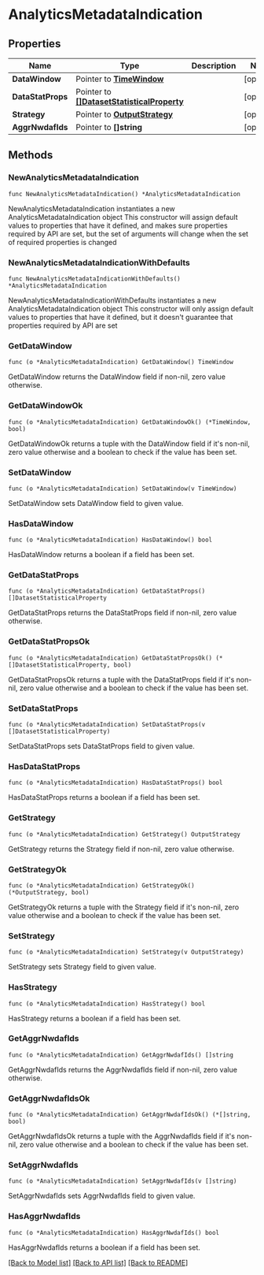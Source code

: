 # AnalyticsMetadataIndication

## Properties

Name | Type | Description | Notes
------------ | ------------- | ------------- | -------------
**DataWindow** | Pointer to [**TimeWindow**](TimeWindow.md) |  | [optional] 
**DataStatProps** | Pointer to [**[]DatasetStatisticalProperty**](DatasetStatisticalProperty.md) |  | [optional] 
**Strategy** | Pointer to [**OutputStrategy**](OutputStrategy.md) |  | [optional] 
**AggrNwdafIds** | Pointer to **[]string** |  | [optional] 

## Methods

### NewAnalyticsMetadataIndication

`func NewAnalyticsMetadataIndication() *AnalyticsMetadataIndication`

NewAnalyticsMetadataIndication instantiates a new AnalyticsMetadataIndication object
This constructor will assign default values to properties that have it defined,
and makes sure properties required by API are set, but the set of arguments
will change when the set of required properties is changed

### NewAnalyticsMetadataIndicationWithDefaults

`func NewAnalyticsMetadataIndicationWithDefaults() *AnalyticsMetadataIndication`

NewAnalyticsMetadataIndicationWithDefaults instantiates a new AnalyticsMetadataIndication object
This constructor will only assign default values to properties that have it defined,
but it doesn't guarantee that properties required by API are set

### GetDataWindow

`func (o *AnalyticsMetadataIndication) GetDataWindow() TimeWindow`

GetDataWindow returns the DataWindow field if non-nil, zero value otherwise.

### GetDataWindowOk

`func (o *AnalyticsMetadataIndication) GetDataWindowOk() (*TimeWindow, bool)`

GetDataWindowOk returns a tuple with the DataWindow field if it's non-nil, zero value otherwise
and a boolean to check if the value has been set.

### SetDataWindow

`func (o *AnalyticsMetadataIndication) SetDataWindow(v TimeWindow)`

SetDataWindow sets DataWindow field to given value.

### HasDataWindow

`func (o *AnalyticsMetadataIndication) HasDataWindow() bool`

HasDataWindow returns a boolean if a field has been set.

### GetDataStatProps

`func (o *AnalyticsMetadataIndication) GetDataStatProps() []DatasetStatisticalProperty`

GetDataStatProps returns the DataStatProps field if non-nil, zero value otherwise.

### GetDataStatPropsOk

`func (o *AnalyticsMetadataIndication) GetDataStatPropsOk() (*[]DatasetStatisticalProperty, bool)`

GetDataStatPropsOk returns a tuple with the DataStatProps field if it's non-nil, zero value otherwise
and a boolean to check if the value has been set.

### SetDataStatProps

`func (o *AnalyticsMetadataIndication) SetDataStatProps(v []DatasetStatisticalProperty)`

SetDataStatProps sets DataStatProps field to given value.

### HasDataStatProps

`func (o *AnalyticsMetadataIndication) HasDataStatProps() bool`

HasDataStatProps returns a boolean if a field has been set.

### GetStrategy

`func (o *AnalyticsMetadataIndication) GetStrategy() OutputStrategy`

GetStrategy returns the Strategy field if non-nil, zero value otherwise.

### GetStrategyOk

`func (o *AnalyticsMetadataIndication) GetStrategyOk() (*OutputStrategy, bool)`

GetStrategyOk returns a tuple with the Strategy field if it's non-nil, zero value otherwise
and a boolean to check if the value has been set.

### SetStrategy

`func (o *AnalyticsMetadataIndication) SetStrategy(v OutputStrategy)`

SetStrategy sets Strategy field to given value.

### HasStrategy

`func (o *AnalyticsMetadataIndication) HasStrategy() bool`

HasStrategy returns a boolean if a field has been set.

### GetAggrNwdafIds

`func (o *AnalyticsMetadataIndication) GetAggrNwdafIds() []string`

GetAggrNwdafIds returns the AggrNwdafIds field if non-nil, zero value otherwise.

### GetAggrNwdafIdsOk

`func (o *AnalyticsMetadataIndication) GetAggrNwdafIdsOk() (*[]string, bool)`

GetAggrNwdafIdsOk returns a tuple with the AggrNwdafIds field if it's non-nil, zero value otherwise
and a boolean to check if the value has been set.

### SetAggrNwdafIds

`func (o *AnalyticsMetadataIndication) SetAggrNwdafIds(v []string)`

SetAggrNwdafIds sets AggrNwdafIds field to given value.

### HasAggrNwdafIds

`func (o *AnalyticsMetadataIndication) HasAggrNwdafIds() bool`

HasAggrNwdafIds returns a boolean if a field has been set.


[[Back to Model list]](../README.md#documentation-for-models) [[Back to API list]](../README.md#documentation-for-api-endpoints) [[Back to README]](../README.md)


